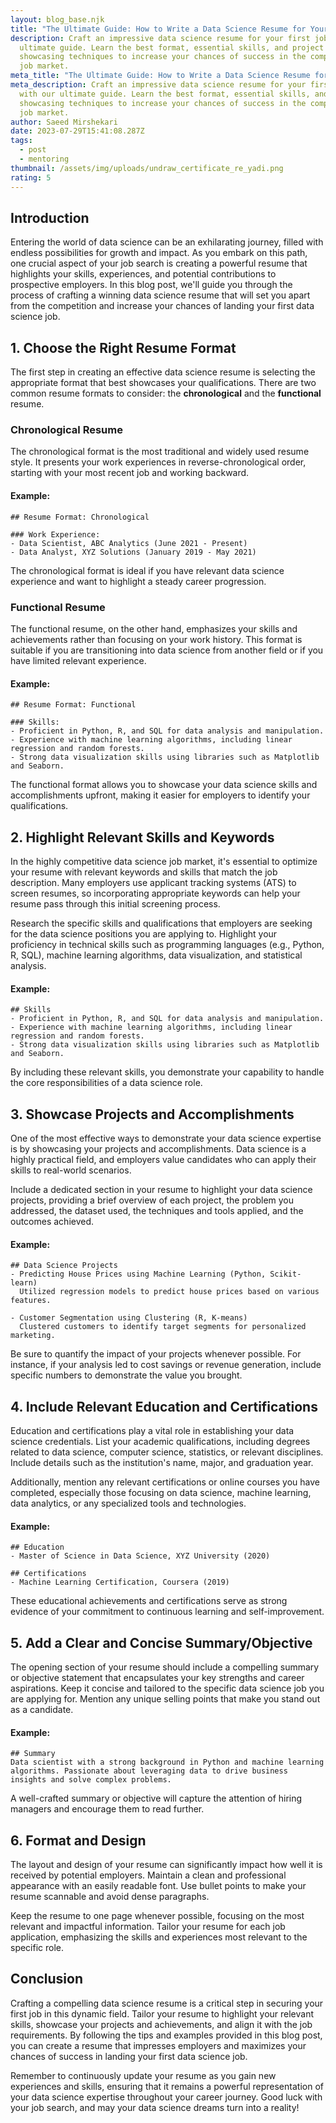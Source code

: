 ```yaml
---
layout: blog_base.njk
title: "The Ultimate Guide: How to Write a Data Science Resume for Your First Job"
description: Craft an impressive data science resume for your first job with our
  ultimate guide. Learn the best format, essential skills, and project
  showcasing techniques to increase your chances of success in the competitive
  job market.
meta_title: "The Ultimate Guide: How to Write a Data Science Resume for Your First Job"
meta_description: Craft an impressive data science resume for your first job
  with our ultimate guide. Learn the best format, essential skills, and project
  showcasing techniques to increase your chances of success in the competitive
  job market.
author: Saeed Mirshekari
date: 2023-07-29T15:41:08.287Z
tags:
  - post
  - mentoring
thumbnail: /assets/img/uploads/undraw_certificate_re_yadi.png
rating: 5
---
```


## Introduction

Entering the world of data science can be an exhilarating journey, filled with endless possibilities for growth and impact. As you embark on this path, one crucial aspect of your job search is creating a powerful resume that highlights your skills, experiences, and potential contributions to prospective employers. In this blog post, we'll guide you through the process of crafting a winning data science resume that will set you apart from the competition and increase your chances of landing your first data science job.

## **1. Choose the Right Resume Format**

The first step in creating an effective data science resume is selecting the appropriate format that best showcases your qualifications. There are two common resume formats to consider: the **chronological** and the **functional** resume.

### **Chronological Resume**

The chronological format is the most traditional and widely used resume style. It presents your work experiences in reverse-chronological order, starting with your most recent job and working backward.

#### **Example:**
```
## Resume Format: Chronological

### Work Experience:
- Data Scientist, ABC Analytics (June 2021 - Present)
- Data Analyst, XYZ Solutions (January 2019 - May 2021)
```

The chronological format is ideal if you have relevant data science experience and want to highlight a steady career progression.

### **Functional Resume**

The functional resume, on the other hand, emphasizes your skills and achievements rather than focusing on your work history. This format is suitable if you are transitioning into data science from another field or if you have limited relevant experience.

#### **Example:**
```
## Resume Format: Functional

### Skills:
- Proficient in Python, R, and SQL for data analysis and manipulation.
- Experience with machine learning algorithms, including linear regression and random forests.
- Strong data visualization skills using libraries such as Matplotlib and Seaborn.
```

The functional format allows you to showcase your data science skills and accomplishments upfront, making it easier for employers to identify your qualifications.

## **2. Highlight Relevant Skills and Keywords**

In the highly competitive data science job market, it's essential to optimize your resume with relevant keywords and skills that match the job description. Many employers use applicant tracking systems (ATS) to screen resumes, so incorporating appropriate keywords can help your resume pass through this initial screening process.

Research the specific skills and qualifications that employers are seeking for the data science positions you are applying to. Highlight your proficiency in technical skills such as programming languages (e.g., Python, R, SQL), machine learning algorithms, data visualization, and statistical analysis.

#### **Example:**
```
## Skills
- Proficient in Python, R, and SQL for data analysis and manipulation.
- Experience with machine learning algorithms, including linear regression and random forests.
- Strong data visualization skills using libraries such as Matplotlib and Seaborn.
```

By including these relevant skills, you demonstrate your capability to handle the core responsibilities of a data science role.

## **3. Showcase Projects and Accomplishments**

One of the most effective ways to demonstrate your data science expertise is by showcasing your projects and accomplishments. Data science is a highly practical field, and employers value candidates who can apply their skills to real-world scenarios.

Include a dedicated section in your resume to highlight your data science projects, providing a brief overview of each project, the problem you addressed, the dataset used, the techniques and tools applied, and the outcomes achieved.

#### **Example:**
```
## Data Science Projects
- Predicting House Prices using Machine Learning (Python, Scikit-learn)
  Utilized regression models to predict house prices based on various features.

- Customer Segmentation using Clustering (R, K-means)
  Clustered customers to identify target segments for personalized marketing.
```

Be sure to quantify the impact of your projects whenever possible. For instance, if your analysis led to cost savings or revenue generation, include specific numbers to demonstrate the value you brought.

## **4. Include Relevant Education and Certifications**

Education and certifications play a vital role in establishing your data science credentials. List your academic qualifications, including degrees related to data science, computer science, statistics, or relevant disciplines. Include details such as the institution's name, major, and graduation year.

Additionally, mention any relevant certifications or online courses you have completed, especially those focusing on data science, machine learning, data analytics, or any specialized tools and technologies.

#### **Example:**
```
## Education
- Master of Science in Data Science, XYZ University (2020)

## Certifications
- Machine Learning Certification, Coursera (2019)
```

These educational achievements and certifications serve as strong evidence of your commitment to continuous learning and self-improvement.

## **5. Add a Clear and Concise Summary/Objective**

The opening section of your resume should include a compelling summary or objective statement that encapsulates your key strengths and career aspirations. Keep it concise and tailored to the specific data science job you are applying for. Mention any unique selling points that make you stand out as a candidate.

#### **Example:**
```
## Summary
Data scientist with a strong background in Python and machine learning algorithms. Passionate about leveraging data to drive business insights and solve complex problems.
```

A well-crafted summary or objective will capture the attention of hiring managers and encourage them to read further.

## **6. Format and Design**

The layout and design of your resume can significantly impact how well it is received by potential employers. Maintain a clean and professional appearance with an easily readable font. Use bullet points to make your resume scannable and avoid dense paragraphs.

Keep the resume to one page whenever possible, focusing on the most relevant and impactful information. Tailor your resume for each job application, emphasizing the skills and experiences most relevant to the specific role.

## **Conclusion**

Crafting a compelling data science resume is a critical step in securing your first job in this dynamic field. Tailor your resume to highlight your relevant skills, showcase your projects and achievements, and align it with the job requirements. By following the tips and examples provided in this blog post, you can create a resume that impresses employers and maximizes your chances of success in landing your first data science job.

Remember to continuously update your resume as you gain new experiences and skills, ensuring that it remains a powerful representation of your data science expertise throughout your career journey. Good luck with your job search, and may your data science dreams turn into a reality!